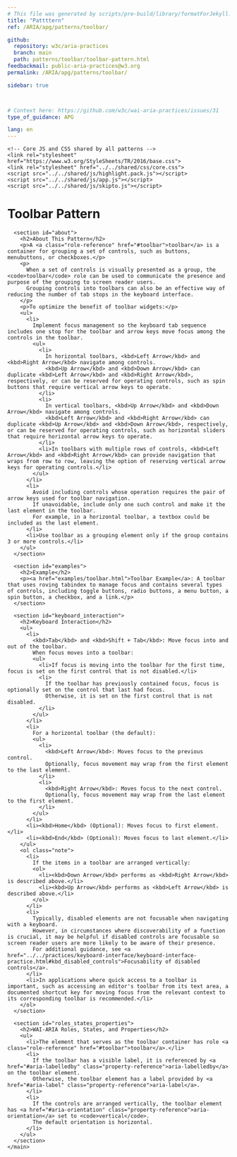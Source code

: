 ```yaml
---
# This file was generated by scripts/pre-build/library/formatForJekyll.js
title: "Pattttern"
ref: /ARIA/apg/patterns/toolbar/

github:
  repository: w3c/aria-practices
  branch: main
  path: patterns/toolbar/toolbar-pattern.html
feedbackmail: public-aria-practices@w3.org
permalink: /ARIA/apg/patterns/toolbar/

sidebar: true



# Context here: https://github.com/w3c/wai-aria-practices/issues/31
type_of_guidance: APG

lang: en
---
```



<link 
  rel="stylesheet"
  href="{{ '/content-assets/wai-aria-practices/styles.css' | relative_url }}"
>
<!-- Code highlighting styles -->
<link 
  rel="stylesheet"
  href="{{ '/ARIA/apg/example-index/css/github.css' | relative_url }}"
>

<script>
const addBodyClass = false;
const enableSidebar = true;
if (addBodyClass) document.body.classList.add(addBodyClass);
if (enableSidebar) document.body.classList.add('has-sidebar');
</script>
    

<script>
    const parentPage = window.location.pathname.match(
      /\/(patterns|practices|example-index)\//
    )?.[1];
    if (parentPage) {
      const parentHref = 'a[href*="' + parentPage + '"]';
      document.querySelector(parentHref).classList.add('active');
    }
    console.log('TODO: fix parent page nav items')
  </script>
<div>
<!DOCTYPE html>
<html lang="en">
  <head>
    <meta charset="UTF-8">
    <meta content="width=device-width, initial-scale=1.0" name="viewport">
    <title>Toolbar Pattern</title>

    <!-- Core JS and CSS shared by all patterns -->
    <link rel="stylesheet" href="https://www.w3.org/StyleSheets/TR/2016/base.css">
    <link rel="stylesheet" href="../../shared/css/core.css">
    <script src="../../shared/js/highlight.pack.js"></script>
    <script src="../../shared/js/app.js"></script>
    <script src="../../shared/js/skipto.js"></script>
  </head>
  <body>
    <main>
      <h1>Toolbar Pattern</h1>

      <section id="about">
        <h2>About This Pattern</h2>
        <p>A <a class="role-reference" href="#toolbar">toolbar</a> is a container for grouping a set of controls, such as buttons, menubuttons, or checkboxes.</p>
        <p>
          When a set of controls is visually presented as a group, the <code>toolbar</code> role can be used to communicate the presence and purpose of the grouping to screen reader users.
          Grouping controls into toolbars can also be an effective way of reducing the number of tab stops in the keyboard interface.
        </p>
        <p>To optimize the benefit of toolbar widgets:</p>
        <ul>
          <li>
            Implement focus management so the keyboard tab sequence includes one stop for the toolbar and arrow keys move focus among the controls in the toolbar.
            <ul>
              <li>
                In horizontal toolbars, <kbd>Left Arrow</kbd> and <kbd>Right Arrow</kbd> navigate among controls.
                <kbd>Up Arrow</kbd> and <kbd>Down Arrow</kbd> can duplicate <kbd>Left Arrow</kbd> and <kbd>Right Arrow</kbd>, respectively, or can be reserved for operating controls, such as spin buttons that require vertical arrow keys to operate.
              </li>
              <li>
                In vertical toolbars, <kbd>Up Arrow</kbd> and <kbd>Down Arrow</kbd> navigate among controls.
                <kbd>Left Arrow</kbd> and <kbd>Right Arrow</kbd> can duplicate <kbd>Up Arrow</kbd> and <kbd>Down Arrow</kbd>, respectively, or can be reserved for operating controls, such as horizontal sliders that require horizontal arrow keys to operate.
              </li>
              <li>In toolbars with multiple rows of controls, <kbd>Left Arrow</kbd> and <kbd>Right Arrow</kbd> can provide navigation that wraps from row to row, leaving the option of reserving vertical arrow keys for operating controls.</li>
            </ul>
          </li>
          <li>
            Avoid including controls whose operation requires the pair of arrow keys used for toolbar navigation.
            If unavoidable, include only one such control and make it the last element in the toolbar.
            For example, in a horizontal toolbar, a textbox could be included as the last element.
          </li>
          <li>Use toolbar as a grouping element only if the group contains 3 or more controls.</li>
        </ul>
      </section>

      <section id="examples">
        <h2>Example</h2>
        <p><a href="examples/toolbar.html">Toolbar Example</a>: A toolbar that uses roving tabindex to manage focus and contains several types of controls, including toggle buttons, radio buttons, a menu button, a spin button, a checkbox, and a link.</p>
      </section>

      <section id="keyboard_interaction">
        <h2>Keyboard Interaction</h2>
        <ul>
          <li>
            <kbd>Tab</kbd> and <kbd>Shift + Tab</kbd>: Move focus into and out of the toolbar.
            When focus moves into a toolbar:
            <ul>
              <li>If focus is moving into the toolbar for the first time, focus is set on the first control that is not disabled.</li>
              <li>
                If the toolbar has previously contained focus, focus is optionally set on the control that last had focus.
                Otherwise, it is set on the first control that is not disabled.
              </li>
            </ul>
          </li>
          <li>
            For a horizontal toolbar (the default):
            <ul>
              <li>
                <kbd>Left Arrow</kbd>: Moves focus to the previous control.
                Optionally, focus movement may wrap from the first element to the last element.
              </li>
              <li>
                <kbd>Right Arrow</kbd>: Moves focus to the next control.
                Optionally, focus movement may wrap from the last element to the first element.
              </li>
            </ul>
          </li>
          <li><kbd>Home</kbd> (Optional): Moves focus to first element.</li>
          <li><kbd>End</kbd> (Optional): Moves focus to last element.</li>
        </ul>
        <ol class="note">
          <li>
            If the items in a toolbar are arranged vertically:
            <ol>
              <li><kbd>Down Arrow</kbd> performs as <kbd>Right Arrow</kbd> is described above.</li>
              <li><kbd>Up Arrow</kbd> performs as <kbd>Left Arrow</kbd> is described above.</li>
            </ol>
          </li>
          <li>
            Typically, disabled elements are not focusable when navigating with a keyboard.
            However, in circumstances where discoverability of a function is crucial, it may be helpful if disabled controls are focusable so screen reader users are more likely to be aware of their presence.
            For additional guidance, see <a href="../../practices/keyboard-interface/keyboard-interface-practice.html#kbd_disabled_controls">Focusability of disabled controls</a>.
          </li>
          <li>In applications where quick access to a toolbar is important, such as accessing an editor's toolbar from its text area, a documented shortcut key for moving focus from the relevant context to its corresponding toolbar is recommended.</li>
        </ol>
      </section>

      <section id="roles_states_properties">
        <h2>WAI-ARIA Roles, States, and Properties</h2>
        <ul>
          <li>The element that serves as the toolbar container has role <a class="role-reference" href="#toolbar">toolbar</a>.</li>
          <li>
            If the toolbar has a visible label, it is referenced by <a href="#aria-labelledby" class="property-reference">aria-labelledby</a> on the toolbar element.
            Otherwise, the toolbar element has a label provided by <a href="#aria-label" class="property-reference">aria-label</a>.
          </li>
          <li>
            If the controls are arranged vertically, the toolbar element has <a href="#aria-orientation" class="property-reference">aria-orientation</a> set to <code>vertical</code>.
            The default orientation is horizontal.
          </li>
        </ul>
      </section>
    </main>
  </body>
</html>

</div>
<script 
  src="{{ '/ARIA/apg/content/shared/js/skipto.js' | relative_url }}"
></script>
